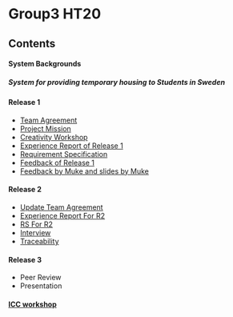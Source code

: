 # Group3 HT20

## Contents

#### System Backgrounds

##### System for providing temporary housing to Students in Sweden

#### Release 1

* [Team Agreement](https://github.com/l77l77/group3-ht20/blob/main/Release%201/DAT%20231%20Team%20Agreement.pdf)
* [Project Mission](https://github.com/l77l77/group3-ht20/blob/main/Release%201/DAT_231___Project_Mission.pdf)
* [Creativity Workshop](https://github.com/l77l77/group3-ht20/blob/main/CreativityWorkshop/Creativity-Workshop.docx)
* [Experience Report of Release 1](https://github.com/l77l77/group3-ht20/blob/main/Release%201/DAT231___Experience_report.pdf)
* [Requirement Specification](https://github.com/l77l77/group3-ht20/blob/main/Release%201/DAT231___Requirements_specification%20(1).pdf)
* [Feedback of Release 1](https://github.com/l77l77/group3-ht20/tree/main/Release%201/Feedback%20of%20Release%201)
* [Feedback by Muke and slides by Muke](https://github.com/l77l77/group3-ht20/tree/main/Discuss%20with%20Muke)

#### Release 2

* [Update Team Agreement](https://github.com/l77l77/group3-ht20/blob/main/Relese%202/DAT%20231%20Team%20Agreement-2.docx)
* [Experience Report For R2](https://github.com/l77l77/group3-ht20/blob/main/Relese%202/DAT231___Experience_report-1.pdf)
* [RS For R2](https://github.com/l77l77/group3-ht20/blob/main/Relese%202/DAT231___Requirements_specification-1.pdf)
* [Interview](https://github.com/l77l77/group3-ht20/tree/main/Interview)
* [Traceability](https://github.com/l77l77/group3-ht20/blob/main/Traceability/Discussion%20Traceability%20during%20the%20lecture.docx)

#### Release 3

* Peer Review
* Presentation

#### [ICC workshop](https://github.com/l77l77/group3-ht20/tree/main/Results%20of%20Individual%20team%20Assessment%20and%20ICC%20workshop)













